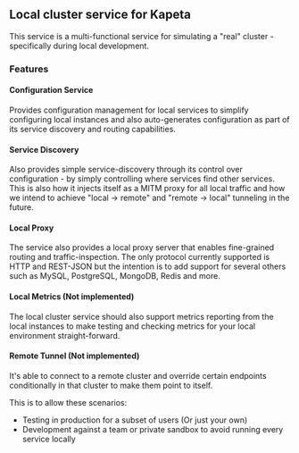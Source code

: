 ## Local cluster service for Kapeta

This service is a multi-functional service for simulating a "real" cluster - specifically during
local development.

### Features

#### Configuration Service
Provides configuration management for local services to simplify configuring local instances and
also auto-generates configuration as part of its service discovery and routing capabilities.

#### Service Discovery
Also provides simple service-discovery through its control over configuration - by simply controlling
where services find other services. This is also how it injects itself as a MITM proxy for all local 
traffic and how we intend to achieve "local -> remote" and "remote -> local" tunneling in the future.  

#### Local Proxy
The service also provides a local proxy server that enables fine-grained routing and traffic-inspection.
The only protocol currently supported is HTTP and REST-JSON but the intention is to add support for 
several others such as MySQL, PostgreSQL, MongoDB, Redis and more.  

#### Local Metrics (Not implemented)
The local cluster service should also support metrics reporting from the 
local instances to make testing and checking metrics for your local environment straight-forward.

#### Remote Tunnel (Not implemented)
It's able to connect to a remote cluster and override certain endpoints conditionally in that cluster to
make them point to itself.

This is to allow these scenarios:
- Testing in production for a subset of users (Or just your own)
- Development against a team or private sandbox to avoid running every service locally 
